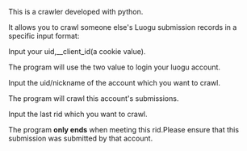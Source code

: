 This is a crawler developed with python.

It allows you to crawl someone else's Luogu submission records in a specific input format:

Input your uid,__client_id(a cookie value).

The program will use the two value to login your luogu account.

Input the uid/nickname of the account which you want to crawl.

The program will crawl this account's submissions.

Input the last rid which you want to crawl.

The program **only ends** when meeting this rid.Please ensure that this submission was submitted by that account.
